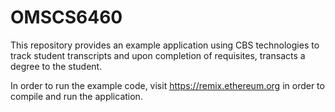 # OMSCS6460

This repository provides an example application using CBS technologies to track student transcripts and upon completion of requisites, transacts a degree to the student.

In order to run the example code, visit https://remix.ethereum.org in order to compile and run the application.
